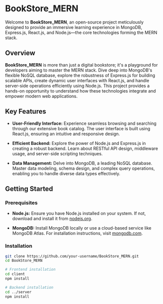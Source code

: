 # BookStore_MERN

Welcome to **BookStore_MERN**, an open-source project meticulously designed to provide an immersive learning experience in MongoDB, Express.js, React.js, and Node.js—the core technologies forming the MERN stack.

## Overview

**BookStore_MERN** is more than just a digital bookstore; it's a playground for developers aiming to master the MERN stack. Dive deep into MongoDB's flexible NoSQL database, explore the robustness of Express.js for building scalable APIs, create dynamic user interfaces with React.js, and handle server-side operations efficiently using Node.js. This project provides a hands-on opportunity to understand how these technologies integrate and empower modern web applications.

## Key Features

- **User-Friendly Interface:** Experience seamless browsing and searching through our extensive book catalog. The user interface is built using React.js, ensuring an intuitive and responsive design.

- **Efficient Backend:** Explore the power of Node.js and Express.js in creating a robust backend. Learn about RESTful API design, middleware usage, and server-side scripting techniques.

- **Data Management:** Delve into MongoDB, a leading NoSQL database. Master data modeling, schema design, and complex query operations, enabling you to handle diverse data types effectively.


## Getting Started

### Prerequisites

- **Node.js:** Ensure you have Node.js installed on your system. If not, download and install it from [nodejs.org](https://nodejs.org/).

- **MongoDB:** Install MongoDB locally or use a cloud-based service like MongoDB Atlas. For installation instructions, visit [mongodb.com](https://www.mongodb.com/).

### Installation

```sh
git clone https://github.com/your-username/BookStore_MERN.git
cd BookStore_MERN

# Frontend installation
cd client
npm install

# Backend installation
cd ../server
npm install
